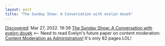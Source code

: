 ```yaml
---
layout: post
title: "The Sunday Show: A Conversation with evelyn douek"
---
```

[Discovered](http://rolandtanglao.com/2020/07/29/p1-blogthis-checkvist-list-links-to-blog/): Mar 27, 2022. 19:39 [The Sunday Show: A Conversation with evelyn douek](https://techpolicy.press/the-sunday-show-a-conversation-with-evelyn-douek/) <-- Need to read Evelyn's future paper on content moderation: [Content Moderation as Administration!](https://papers.ssrn.com/sol3/papers.cfm?abstract_id=4005326) It's only 82 pages LOL!
